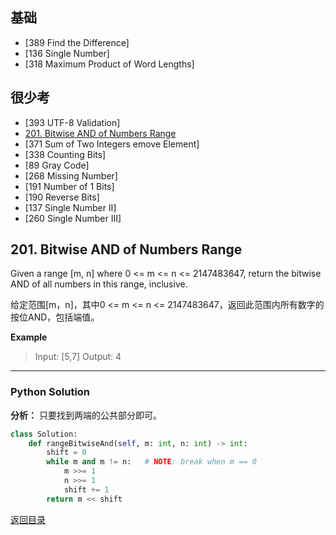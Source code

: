 <span id = "00"></span>
## 基础
 - [389	Find the Difference]
 - [136	Single Number]
 - [318	Maximum Product of Word Lengths]
## 很少考			
 - [393	UTF-8 Validation]
 - [201. Bitwise AND of Numbers Range](#201-bitwise-and-of-numbers-range)
 - [371	Sum of Two Integers emove Element]
 - [338	Counting Bits]
 - [89	Gray Code]
 - [268	Missing Number]
 - [191	Number of 1 Bits]
 - [190	Reverse Bits]
 - [137	Single Number II]
 - [260	Single Number III]


## 201. Bitwise AND of Numbers Range

Given a range [m, n] where 0 <= m <= n <= 2147483647, return the bitwise AND of all numbers in this range, inclusive.

给定范围[m，n]，其中0 <= m <= n <= 2147483647，返回此范围内所有数字的按位AND，包括端值。

**Example**

> Input: [5,7]
> Output: 4

---

### Python Solution
**分析：** 只要找到两端的公共部分即可。

```python
class Solution:
    def rangeBitwiseAnd(self, m: int, n: int) -> int:
        shift = 0
        while m and m != n:   # NOTE: break when m == 0
            m >>= 1
            n >>= 1
            shift += 1
        return m << shift
```

[返回目录](#00)
